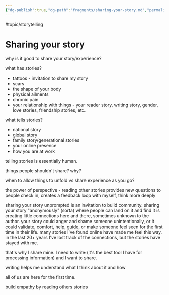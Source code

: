 ```yaml
---
{"dg-publish":true,"dg-path":"fragments/sharing-your-story.md","permalink":"/fragments/sharing-your-story/","created":"2024-12-23T22:00:02.972-05:00","updated":"2025-01-31T23:00:28.207-05:00"}
---
```


#topic/storytelling 
# Sharing your story

why is it good to share your story/experience?

what has stories?
- tattoos - invitation to share my story
- scars
- the shape of your body
- physical ailments
- chronic pain
- your relationship with things - your reader story, writing story, gender, love stories, friendship stories, etc.

what tells stories?
- national story
- global story
- family story/generational stories
- your online presence
- how you are at work

telling stories is essentially human.

things people shouldn't share? why? 

when to allow things to unfold vs share experience as you go?

the power of perspective - reading other stories provides new questions to people
check in, creates a feedback loop with myself, think more deeply

sharing your story unprompted is an invitation to build community. sharing your story "anonymously" (sorta) where people can land on it and find it is creating little connections here and there, sometimes unknown to the author. your story could anger and shame someone unintentionally, or it could validate, comfort, help, guide, or make someone feel seen for the first time in their life.
many stories I've found online have made me feel this way. in the last 20+ years I've lost track of the connections, but the stories have stayed with me.

that's why I share mine. I need to write (it's the best tool I have for processing information) and I want to share. 

writing helps me understand what I think about it and how 

all of us are here for the first time.

build empathy by reading others stories